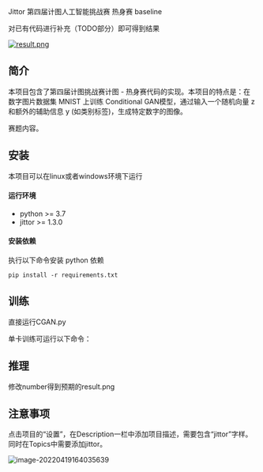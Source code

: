 Jittor 第四届计图人工智能挑战赛 热身赛 baseline

对已有代码进行补充（TODO部分）即可得到结果

[![result.png](https://i.postimg.cc/Hxtbkpvt/result.png)](https://postimg.cc/ygkDfzHJ)


## 简介

本项目包含了第四届计图挑战赛计图 - 热身赛代码的实现。本项目的特点是：在数字图片数据集 MNIST 上训练 Conditional GAN模型，通过输入一个随机向量 z 和额外的辅助信息 y (如类别标签)，生成特定数字的图像。

赛题内容。

## 安装 

本项目可以在linux或者windows环境下运行

#### 运行环境
- python >= 3.7
- jittor >= 1.3.0

#### 安装依赖
执行以下命令安装 python 依赖
```
pip install -r requirements.txt
```

## 训练
直接运行CGAN.py

单卡训练可运行以下命令：

## 推理
修改number得到预期的result.png




## 注意事项

点击项目的“设置”，在Description一栏中添加项目描述，需要包含“jittor”字样。同时在Topics中需要添加jittor。

![image-20220419164035639](https://s3.bmp.ovh/imgs/2022/04/19/6a3aa627eab5f159.png)
